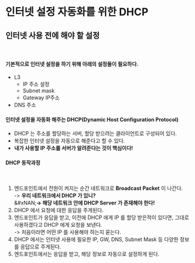 # 인터넷 설정 자동화를 위한 DHCP

## 인터넷 사용 전에 해야 할 설정

<figure><img src="../../../../.gitbook/assets/스크린샷 2024-01-06 10.50.11.png" alt="" width="347"><figcaption></figcaption></figure>

#### 기본적으로 인터넷 설정을 하기 위해 아래의 설정들이 필요하다.

* L3
  * IP 주소 설정
  * Subnet mask
  * Gateway IP주소
* DNS 주소

#### 인터넷 설정을 자동화 해주는 DHCP(Dynamic Host Configuration Protocol)

* DHCP 는 주소를 할당하는 서버, 할당 받으려는 클라이언트로 구성되어 있다.
* 복잡한 인터넷 설정을 자동으로 해준다고 할 수 있다.
* **내가 사용할 IP 주소를 서버가 알려준다는 것이 핵심이다!**

#### DHCP 동작과정

<figure><img src="../../../../.gitbook/assets/스크린샷 2024-01-06 11.02.21.png" alt=""><figcaption></figcaption></figure>

1. 엔드포인트에서 전원이 켜지는 순간 네트워크로 **Broadcast Packet** 이 나간다.\
   -> **우리 네트워크에서 DHCP 가 있니?**\
   &#xNAN;**-> 해당 네트워크 안에 DHCP Server 가 존재해야 한다!**
2. DHCP 에서 요청에 대한 응답을 주게된다.
3. 엔드포인트가 응답을 받고, 이전에 DHCP 에게 IP 를 할당 받은적이 있다면, 그대로 사용하겠다고 DHCP 에게 요청을 보낸다.\
   -> 처음이라면 어떤 IP 를 사용해야 하는지 묻는다.
4. DHCP 에서는 인터넷 사용에 필요한 IP, GW, DNS, Subnet Mask 등 다양한 정보를 응답으로 주게된다.
5. 엔드포인트에서는 응답을 받고, 해당 정보로 자동으로 설정하게 된다.
